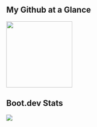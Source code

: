 ## My Github at a Glance
<a href="https://github.com/mike-jacks/mike-jacks">
<img align="center" height="175" src="https://github-readme-stats.vercel.app/api/top-langs/?username=mike-jacks&count_private=true&theme=vue-dark&layout=compact&custom_title=Project%20Languages"/>
</a>

## Boot.dev Stats
<p align="left">
  <img src="https://api.boot.dev/v1/users/public/e0f3ff61-5d34-4ea5-87c0-d0f7d310de54/thumbnail" >
</p>
